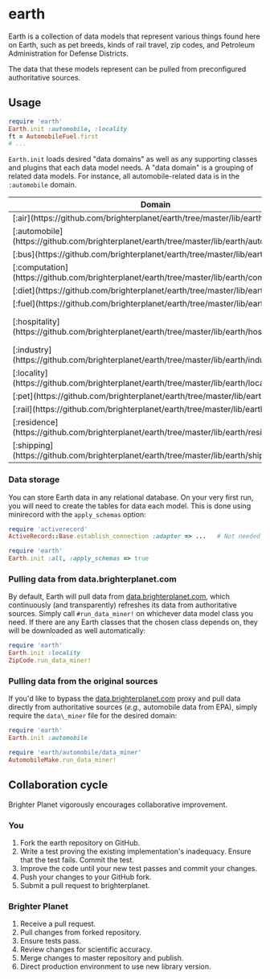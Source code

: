 # earth

Earth is a collection of data models that represent various things found here on Earth, such as pet breeds, kinds of rail travel, zip codes, and Petroleum Administration for Defense Districts.

The data that these models represent can be pulled from preconfigured authoritative sources.

## Usage

``` ruby
require 'earth'
Earth.init :automobile, :locality
ft = AutomobileFuel.first
# ...
```

`Earth.init` loads desired "data domains" as well as any supporting classes and plugins that each data model needs. A "data domain" is a grouping of related data models. For instance, all automobile-related data is in the `:automobile` domain.

<table>
  <thead>
  <tr>
    <th>Domain</th>
    <th>Models</th>
  </tr>
  </thead>
  <tbody>
  <tr>
    <td>[:air](https://github.com/brighterplanet/earth/tree/master/lib/earth/air)</td>
    <td>Aircraft, Airline, Airport ...</td>
  </tr>
  <tr>
    <td>[:automobile](https://github.com/brighterplanet/earth/tree/master/lib/earth/automobile)</td>
    <td>AutomobileFuel, AutomobileMake, AutomobileModel ...</td>
  </tr>
  <tr>
    <td>[:bus](https://github.com/brighterplanet/earth/tree/master/lib/earth/bus)</td>
    <td>BusClass, BusFuel ...</td>
  </tr>
  <tr>
    <td>[:computation](https://github.com/brighterplanet/earth/tree/master/lib/earth/computation)</td>
    <td>ComputationCarrier, ComputationCarrierInstanceClass ...</td>
  </tr>
  <tr>
    <td>[:diet](https://github.com/brighterplanet/earth/tree/master/lib/earth/diet)</td>
    <td>DietClass, FoodGroup ...</td>
  </tr>
  <tr>
    <td>[:fuel](https://github.com/brighterplanet/earth/tree/master/lib/earth/fuel)</td>
    <td>Fuel, FuelPrice, GreenhouseGas ...</td>
  </tr>
  <tr>
    <td>[:hospitality](https://github.com/brighterplanet/earth/tree/master/lib/earth/hospitality)</td>
    <td>LodgingClass, CommercialBuildingEnergyConsumptionSurveyResponse ...</td>
  </tr>
  <tr>
    <td>[:industry](https://github.com/brighterplanet/earth/tree/master/lib/earth/industry)</td>
    <td>Industry, CbecsEnergyIntensity ...</td>
  </tr>
  <tr>
    <td>[:locality](https://github.com/brighterplanet/earth/tree/master/lib/earth/locality)</td>
    <td>CensusDivision, Country, ZipCode ...</td>
  </tr>
  <tr>
    <td>[:pet](https://github.com/brighterplanet/earth/tree/master/lib/earth/pet)</td>
    <td>Breed, Gender, Species ...</td>
  </tr>
  <tr>
    <td>[:rail](https://github.com/brighterplanet/earth/tree/master/lib/earth/rail)</td>
    <td>RailClass, RailFuel, RailCompany ...</td>
  </tr>
  <tr>
    <td>[:residence](https://github.com/brighterplanet/earth/tree/master/lib/earth/residence)</td>
    <td>Urbanity, ResidenceClass, AirConditionerUse</td>
  </tr>
  <tr>
    <td>[:shipping](https://github.com/brighterplanet/earth/tree/master/lib/earth/shipping)</td>
    <td>Carrier, ShipmentMode ...</td>
  </tr>
  </tbody>
</table>
    

### Data storage

You can store Earth data in any relational database. On your very first run, you will need to create the tables for data each model. This is done using minirecord with the `apply_schemas` option:

``` ruby
require 'activerecord'
ActiveRecord::Base.establish_connection :adapter => ...   # Not needed if using Rails

require 'earth'
Earth.init :all, :apply_schemas => true
```

### Pulling data from data.brighterplanet.com

By default, Earth will pull data from [data.brighterplanet.com](http://data.brighterplanet.com), which continuously (and transparently) refreshes its data from authoritative sources. Simply call `#run_data_miner!` on whichever data model class you need. If there are any Earth classes that the chosen class depends on, they will be downloaded as well automatically:

``` ruby
require 'earth'
Earth.init :locality
ZipCode.run_data_miner!
```

### Pulling data from the original sources

If you'd like to bypass the [data.brighterplanet.com](http://data.brighterplanet.com) proxy and pull data directly from authoritative sources (*e.g.,* automobile data from EPA), simply require the `data\_miner` file for the desired domain:

``` ruby
require 'earth'
Earth.init :automobile

require 'earth/automobile/data_miner'
AutomobileMake.run_data_miner!
```

## Collaboration cycle 
Brighter Planet vigorously encourages collaborative improvement.

### You
1.  Fork the earth repository on GitHub.
1.  Write a test proving the existing implementation's inadequacy. Ensure that the test fails. Commit the test.
1.  Improve the code until your new test passes and commit your changes.
1.  Push your changes to your GitHub fork.
1.  Submit a pull request to brighterplanet.

### Brighter Planet
1.  Receive a pull request.
1.  Pull changes from forked repository.
1.  Ensure tests pass.
1.  Review changes for scientific accuracy.
1.  Merge changes to master repository and publish.
1.  Direct production environment to use new library version.
